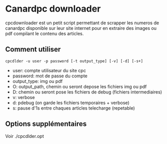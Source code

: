 # Canardpc downloader

cpcdownloader est un petit script permettant de scrapper les numeros de canardpc disponible sur leur site internet pour en extraire des images ou pdf compilant le contenu des articles.

## Comment utiliser

`cpcdlder -u user -p password [-t output_type] [-v] [-d] [-s+]`

- user: compte utilisateur du site cpc
- password: mot de passe du compte
- output_type: img ou pdf
- O: output_path, chemin ou seront depose les fichiers img ou pdf
- D: chemin ou seront pose les fichiers de debug (fichiers intermediaires)
- v: verbose
- d: pdebug (on garde les fichiers temporaires + verbose)
- s: pause d'1s entre chaques articles telecharge (repetable)

## Options supplémentaires

Voir ./cpcdlder.opt
